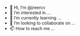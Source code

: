 - 👋 Hi, I’m @jreercv
- 👀 I’m interested in ...
- 🌱 I’m currently learning ...
- 💞️ I’m looking to collaborate on ...
- 📫 How to reach me ...

<!---
jreercv/jreercv is a ✨ special ✨ repository because its `README.md` (this file) appears on your GitHub profile.
You can click the Preview link to take a look at your changes.
--->
